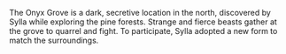 The Onyx Grove is a dark, secretive location in the north, discovered by Sylla while exploring the pine forests. Strange and fierce beasts gather at the grove to quarrel and fight. To participate, Sylla adopted a new form to match the surroundings.